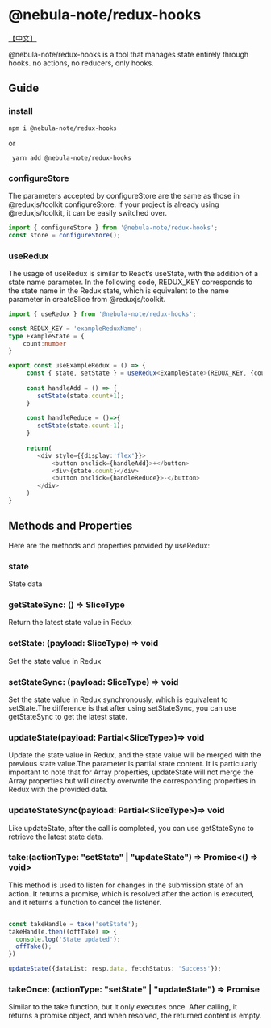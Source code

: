 # @nebula-note/redux-hooks

[【中文】](./README_CN.md)

@nebula-note/redux-hooks is a tool that manages state entirely through hooks. no actions, no reducers, only hooks.

## Guide

### install

``` 
npm i @nebula-note/redux-hooks 
```

or

```
 yarn add @nebula-note/redux-hooks
 ```

### configureStore

The parameters accepted by configureStore are the same as those in @reduxjs/toolkit configureStore. If your project is
already using @reduxjs/toolkit, it can be easily switched over.

``` typescript
import { configureStore } from '@nebula-note/redux-hooks';
const store = configureStore();
```

### useRedux

The usage of useRedux is similar to React’s useState, with the addition of a state name parameter. In the following
code, REDUX_KEY corresponds to the state name in the Redux state, which is equivalent to the name parameter in
createSlice from @reduxjs/toolkit.

``` typescript
import { useRedux } from '@nebula-note/redux-hooks';

const REDUX_KEY = 'exampleReduxName';
type ExampleState = {
    count:number
}

export const useExampleRedux = () => {
     const { state, setState } = useRedux<ExampleState>(REDUX_KEY, {count:0});
     
     const handleAdd = () => {
        setState(state.count+1);
     }
     
     const handleReduce = ()=>{
        setState(state.count-1);
     }
        
     return(
        <div style={{display:'flex'}}>
            <button onclick={handleAdd}>+</button>
            <div>{state.count}</div>
            <button onclick={handleReduce}>-</button>
        </div>
     )
}

```

## Methods and Properties

Here are the methods and properties provided by useRedux:

### state

State data

### getStateSync: () => SliceType

Return the latest state value in Redux

### setState: (payload: SliceType) => void

Set the state value in Redux

### setStateSync: (payload: SliceType) => void

Set the state value in Redux synchronously, which is equivalent to setState.The difference is that after using
setStateSync, you can use getStateSync to get the latest state.

### updateState(payload: Partial\<SliceType\>)=> void

Update the state value in Redux, and the state value will be merged with the previous state value.The parameter is
partial state content. It is particularly important to note that for Array properties, updateState will not merge the
Array properties but will directly overwrite the corresponding properties in Redux with the provided data.

### updateStateSync(payload: Partial\<SliceType\>)=> void

Like updateState, after the call is completed, you can use getStateSync to retrieve the latest state
data.

### take:(actionType: "setState" | "updateState") => Promise<() => void>

This method is used to listen for changes in the submission state of an action. It returns a promise, which is
resolved after the action is executed, and it returns a function to cancel the listener.

```typescript

const takeHandle = take('setState');
takeHandle.then((offTake) => {
  console.log('State updated');
  offTake();
})

updateState({dataList: resp.data, fetchStatus: 'Success'});

```

### takeOnce: (actionType: "setState" | "updateState") => Promise<void>

Similar to the take function, but it only executes once. After calling, it returns a promise object, and
when resolved, the returned content is empty.


